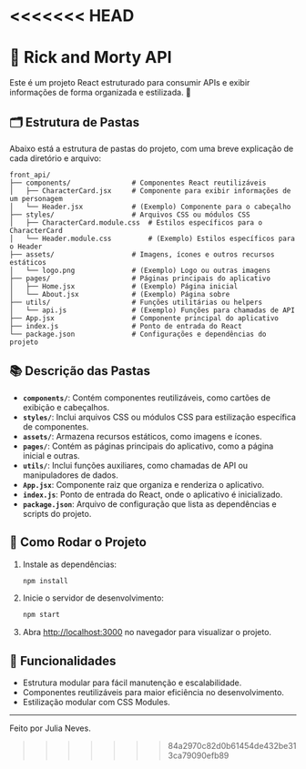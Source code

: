 <<<<<<< HEAD
=======
# 🌌 Rick and Morty API
Este é um projeto React estruturado para consumir APIs e exibir informações de forma organizada e estilizada. 🚀

## 🗂️ Estrutura de Pastas

Abaixo está a estrutura de pastas do projeto, com uma breve explicação de cada diretório e arquivo:

```
front_api/
├── components/               # Componentes React reutilizáveis
│   ├── CharacterCard.jsx     # Componente para exibir informações de um personagem
│   └── Header.jsx            # (Exemplo) Componente para o cabeçalho
├── styles/                   # Arquivos CSS ou módulos CSS
│   ├── CharacterCard.module.css  # Estilos específicos para o CharacterCard
│   └── Header.module.css         # (Exemplo) Estilos específicos para o Header
├── assets/                   # Imagens, ícones e outros recursos estáticos
│   └── logo.png              # (Exemplo) Logo ou outras imagens
├── pages/                    # Páginas principais do aplicativo
│   ├── Home.jsx              # (Exemplo) Página inicial
│   └── About.jsx             # (Exemplo) Página sobre
├── utils/                    # Funções utilitárias ou helpers
│   └── api.js                # (Exemplo) Funções para chamadas de API
├── App.jsx                   # Componente principal do aplicativo
├── index.js                  # Ponto de entrada do React
└── package.json              # Configurações e dependências do projeto
```

## 📚 Descrição das Pastas

- **`components/`**: Contém componentes reutilizáveis, como cartões de exibição e cabeçalhos.
- **`styles/`**: Inclui arquivos CSS ou módulos CSS para estilização específica de componentes.
- **`assets/`**: Armazena recursos estáticos, como imagens e ícones.
- **`pages/`**: Contém as páginas principais do aplicativo, como a página inicial e outras.
- **`utils/`**: Inclui funções auxiliares, como chamadas de API ou manipuladores de dados.
- **`App.jsx`**: Componente raiz que organiza e renderiza o aplicativo.
- **`index.js`**: Ponto de entrada do React, onde o aplicativo é inicializado.
- **`package.json`**: Arquivo de configuração que lista as dependências e scripts do projeto.

## 🚀 Como Rodar o Projeto

1. Instale as dependências:
   ```bash
   npm install
   ```

2. Inicie o servidor de desenvolvimento:
   ```bash
   npm start
   ```

3. Abra [http://localhost:3000](http://localhost:3000) no navegador para visualizar o projeto.

## 🌟 Funcionalidades

- Estrutura modular para fácil manutenção e escalabilidade.
- Componentes reutilizáveis para maior eficiência no desenvolvimento.
- Estilização modular com CSS Modules.

---
Feito por Julia Neves.
>>>>>>> 84a2970c82d0b61454de432be313ca79090efb89
